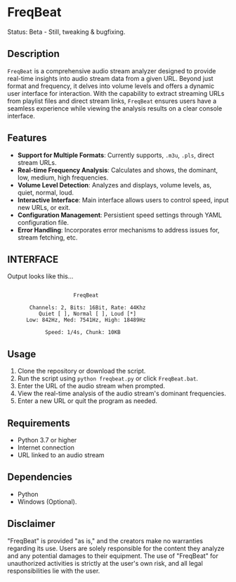 # FreqBeat
Status: Beta - Still, tweaking & bugfixing.

## Description
`FreqBeat` is a comprehensive audio stream analyzer designed to provide real-time insights into audio stream data from a given URL. Beyond just format and frequency, it delves into volume levels and offers a dynamic user interface for interaction. With the capability to extract streaming URLs from playlist files and direct stream links, `FreqBeat` ensures users have a seamless experience while viewing the analysis results on a clear console interface.

## Features
- **Support for Multiple Formats**: Currently supports, `.m3u`, `.pls`, direct stream URLs.
- **Real-time Frequency Analysis**: Calculates and shows, the dominant, low, medium, high frequencies.
- **Volume Level Detection**: Analyzes and displays, volume levels, as, quiet, normal, loud.
- **Interactive Interface**: Main interface allows users to control speed, input new URLs, or exit.
- **Configuration Management**: Persistient speed settings through YAML configuration file.
- **Error Handling**: Incorporates error mechanisms to address issues for, stream fetching, etc.

## INTERFACE
Output looks like this...

```

                     FreqBeat

       Channels: 2, Bits: 16Bit, Rate: 44Khz
          Quiet [ ], Normal [ ], Loud [*]
      Low: 842Hz, Med: 7541Hz, High: 18489Hz

            Speed: 1/4s, Chunk: 10KB

```

## Usage
1. Clone the repository or download the script.
2. Run the script using `python freqbeat.py` or click `FreqBeat.bat`.
3. Enter the URL of the audio stream when prompted.
4. View the real-time analysis of the audio stream's dominant frequencies.
5. Enter a new URL or quit the program as needed.

## Requirements
- Python 3.7 or higher
- Internet connection
- URL linked to an audio stream

## Dependencies
- Python
- Windows (Optional).

## Disclaimer
"FreqBeat" is provided "as is," and the creators make no warranties regarding its use. Users are solely responsible for the content they analyze and any potential damages to their equipment. The use of "FreqBeat" for unauthorized activities is strictly at the user's own risk, and all legal responsibilities lie with the user.
